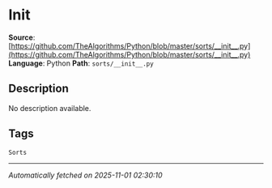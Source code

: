 #   Init  

**Source**: [https://github.com/TheAlgorithms/Python/blob/master/sorts/__init__.py](https://github.com/TheAlgorithms/Python/blob/master/sorts/__init__.py)
**Language**: Python
**Path**: `sorts/__init__.py`

## Description

No description available.

## Tags

`Sorts`

---

*Automatically fetched on 2025-11-01 02:30:10*
